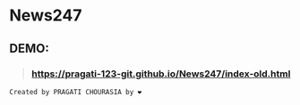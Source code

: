 # News247

## DEMO:
> ### https://pragati-123-git.github.io/News247/index-old.html

```
Created by PRAGATI CHOURASIA by ❤️
```
